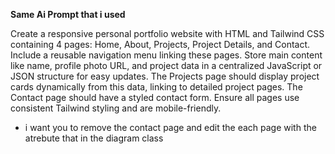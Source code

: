 **Same Ai Prompt that i used**

Create a responsive personal portfolio website with HTML and Tailwind CSS containing 4 pages: Home, About, Projects, Project Details, and Contact. Include a reusable navigation menu linking these pages. Store main content like name, profile photo URL, and project data in a centralized JavaScript or JSON structure for easy updates. The Projects page should display project cards dynamically from this data, linking to detailed project pages. The Contact page should have a styled contact form. Ensure all pages use consistent Tailwind styling and are mobile-friendly.

- i want you to remove the contact page and edit the each page with the atrebute that in the         diagram class